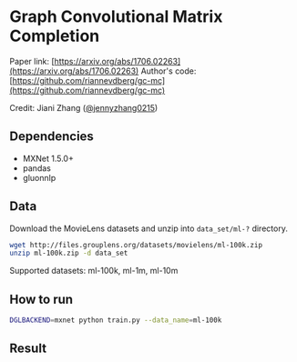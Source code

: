 # Graph Convolutional Matrix Completion

Paper link: [https://arxiv.org/abs/1706.02263](https://arxiv.org/abs/1706.02263)
Author's code: [https://github.com/riannevdberg/gc-mc](https://github.com/riannevdberg/gc-mc)

Credit: Jiani Zhang ([@jennyzhang0215](https://github.com/jennyzhang0215))

## Dependencies
* MXNet 1.5.0+
* pandas
* gluonnlp

## Data

Download the MovieLens datasets and unzip into `data_set/ml-?` directory.

```bash
wget http://files.grouplens.org/datasets/movielens/ml-100k.zip
unzip ml-100k.zip -d data_set
```

Supported datasets: ml-100k, ml-1m, ml-10m

## How to run

```bash
DGLBACKEND=mxnet python train.py --data_name=ml-100k
```

## Result


